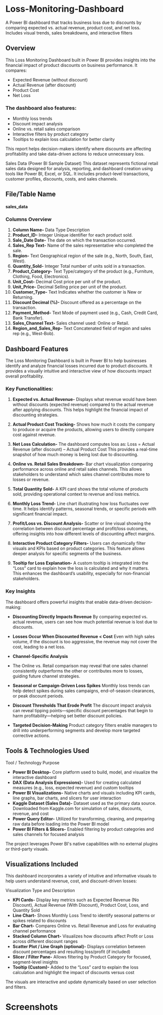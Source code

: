 # Loss-Monitoring-Dashboard
A Power BI dashboard that tracks business loss due to discounts by comparing expected vs. actual revenue, product cost, and net loss. Includes visual trends, sales breakdowns, and interactive filters

## Overview
This Loss Monitoring Dashboard built in Power BI provides insights into the financial impact of product discounts on business performance. It compares:
- Expected Revenue (without discount)
- Actual Revenue (after discount)
- Product Cost
- Net Loss

### The dashboard also features:

- Monthly loss trends
- Discount impact analysis
- Online vs. retail sales comparison
- Interactive filters by product category
- Tooltips to explain loss calculation for better clarity

This report helps decision-makers identify where discounts are affecting profitability and take data-driven actions to reduce unnecessary loss.

Sales Data (Power BI Sample Dataset)
This dataset represents fictional retail sales data designed for analysis, reporting, and dashboard creation using tools like Power BI, Excel, or SQL. It includes product-level transactions, customer profiles, discounts, costs, and sales channels.

## File/Table Name
 #### sales_data

### Columns Overview

1. **Column Name-** Data Type	Description
2. **Product_ID-** Integer	Unique identifier for each product sold.
3. **Sale_Date	Date-** The date on which the transaction occurred.
4. **Sales_Rep	Text-** Name of the sales representative who completed the sale.
5. **Region-** Text	Geographical region of the sale (e.g., North, South, East, West).
6. **Quantity_Sold-** Integer	Total number of units sold in a transaction.
7. **Product_Category-** Text	Type/category of the product (e.g., Furniture, Clothing, Food, Electronics).
8. **Unit_Cost-** Decimal Cost price per unit of the product.
9. **Unit_Price-**	Decimal	Selling price per unit of the product.
10. **Customer_Type-**	Text	Indicates whether the customer is New or Returning.
11. **Discount	Decimal (%)-**	Discount offered as a percentage on the transaction.
12. **Payment_Method-**	Text	Mode of payment used (e.g., Cash, Credit Card, Bank Transfer).
13. **Sales_Channel	Text-**	Sales channel used: Online or Retail.
14. **Region_and_Sales_Rep-**	Text	Concatenated field of region and sales rep (e.g., West-Bob).


## Dashboard Features
The Loss Monitoring Dashboard is built in Power BI to help businesses identify and analyze financial losses incurred due to product discounts. It provides a visually intuitive and interactive view of how discounts impact overall profitability.

### Key Functionalities:

1. **Expected vs. Actual Revenue-**
    Displays what revenue would have been without discounts (expected revenue) compared to the actual revenue after applying discounts. This helps highlight the financial impact of discounting strategies.

3. **Actual Product Cost Tracking-**
     Shows how much it costs the company to produce or acquire the products, allowing users to directly compare cost against revenue.

4. **Net Loss Calculation-**
The dashboard computes loss as:
Loss = Actual Revenue (after discount) – Actual Product Cost
This provides a real-time snapshot of how much money is being lost due to discounting.

5. **Online vs. Retail Sales Breakdown-**
Bar chart visualization comparing performance across online and retail sales channels. This allows stakeholders to understand which sales channel contributes more to losses or revenue.

6. **Total Quantity Sold-**
A KPI card shows the total volume of products sold, providing operational context to revenue and loss metrics.

7. **Monthly Loss Trend-**
Line chart illustrating how loss fluctuates over time. It helps identify patterns, seasonal trends, or specific periods with significant financial impact.

8. **Profit/Loss vs. Discount Analysis-**
Scatter or line visual showing the correlation between discount percentage and profit/loss outcomes, offering insights into how different levels of discounting affect margins.

9. **Interactive Product Category Filters-**
Users can dynamically filter visuals and KPIs based on product categories. This feature allows deeper analysis for specific segments of the business.

10. **Tooltip for Loss Explanation-**
A custom tooltip is integrated into the “Loss” card to explain how the loss is calculated and why it matters. This enhances the dashboard’s usability, especially for non-financial stakeholders.

### Key Insights 

The dashboard offers powerful insights that enable data-driven decision-making:

- **Discounting Directly Impacts Revenue**
  By comparing expected vs. actual revenue, users can see how much potential revenue is lost due to discounts.

- **Losses Occur When Discounted Revenue < Cost**
  Even with high sales volume, if the discount is too aggressive, the revenue may not cover the cost, leading to a net loss.

- **Channel-Specific Analysis**
- The Online vs. Retail comparison may reveal that one sales channel consistently outperforms the other or contributes more to losses, guiding future channel strategies.

- **Seasonal or Campaign-Driven Loss Spikes**
  Monthly loss trends can help detect spikes during sales campaigns, end-of-season clearances, or peak discount periods.

- **Discount Thresholds That Erode Profit**
The discount impact analysis can reveal tipping points—specific discount percentages that begin to harm profitability—helping set better discount policies.

- **Targeted Decision-Making**
  Product category filters enable managers to drill into underperforming segments and develop more targeted corrective actions.


## Tools & Technologies Used
Tool / Technology	Purpose
-  **Power BI Desktop-**	Core platform used to build, model, and visualize the interactive dashboard
- **DAX (Data Analysis Expressions)-** Used for creating calculated measures (e.g., loss, expected revenue) and custom tooltips
- **Power BI Visualizations-**	Native charts and visuals including KPI cards, line graphs, bar charts, and slicers for user interaction
- **Kaggle Dataset (Sales Data)-**	Dataset used as the primary data source. Downloaded from Kaggle.com for simulation of sales, discounts, revenue, and cost
- **Power Query Editor-**	Utilized for transforming, cleaning, and preparing raw data before loading into the Power BI model
- **Power BI Filters & Slicers-**	Enabled filtering by product categories and sales channels for focused analysis

The project leverages Power BI's native capabilities with no external plugins or third-party visuals.


## Visualizations Included
This dashboard incorporates a variety of intuitive and informative visuals to help users understand revenue, cost, and discount-driven losses:

Visualization Type and	Description
- **KPI Cards-**	Display key metrics such as Expected Revenue (No Discount), Actual Revenue (With Discount), Product Cost, Loss, and Quantity Sold
- **Line Chart-**	Shows Monthly Loss Trend to identify seasonal patterns or spikes related to discounts
- **Bar Chart-**	Compares Online vs. Retail Revenue and Loss for evaluating channel performance
- **Stacked Column Chart-**	Visualizes how discounts affect Profit or Loss across different discount ranges
- **Scatter Plot / Line Graph (optional)-**	Displays correlation between discount percentages and resulting loss/profit (if included)
- **Slicer / Filter Pane-**	Allows filtering by Product Category for focused, segment-level insights
- **Tooltip (Custom)-**	Added to the “Loss” card to explain the loss calculation and highlight the impact of discounts versus cost

The visuals are interactive and update dynamically based on user selection and filters.

# Screenshots



